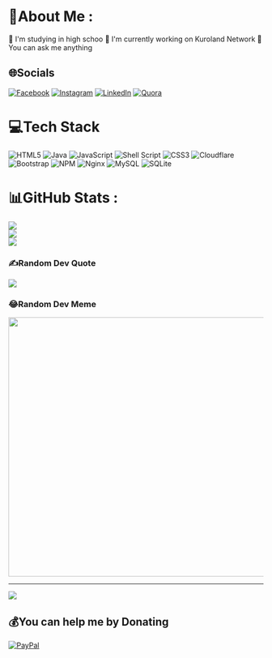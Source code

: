 # 💫About Me :
📔 I'm studying in high schoo
🔭 I'm currently working on Kuroland Network
💠 You can ask me anything

## 🌐Socials
[![Facebook](https://img.shields.io/badge/Facebook-%231877F2.svg?logo=Facebook&logoColor=white)](https://facebook.com/canhphung2k) [![Instagram](https://img.shields.io/badge/Instagram-%23E4405F.svg?logo=Instagram&logoColor=white)](https://instagram.com/canhphung098) [![LinkedIn](https://img.shields.io/badge/LinkedIn-%230077B5.svg?logo=linkedin&logoColor=white)](https://linkedin.com/in/canhphung) [![Quora](https://img.shields.io/badge/Quora-%23B92B27.svg?logo=Quora&logoColor=white)](https://quora.com/profile/kurozgaming) 

# 💻Tech Stack
![HTML5](https://img.shields.io/badge/html5-%23E34F26.svg?style=flat&logo=html5&logoColor=white) ![Java](https://img.shields.io/badge/java-%23ED8B00.svg?style=flat&logo=java&logoColor=white) ![JavaScript](https://img.shields.io/badge/javascript-%23323330.svg?style=flat&logo=javascript&logoColor=%23F7DF1E) ![Shell Script](https://img.shields.io/badge/shell_script-%23121011.svg?style=flat&logo=gnu-bash&logoColor=white) ![CSS3](https://img.shields.io/badge/css3-%231572B6.svg?style=flat&logo=css3&logoColor=white) ![Cloudflare](https://img.shields.io/badge/Cloudflare-F38020?style=flat&logo=Cloudflare&logoColor=white) ![Bootstrap](https://img.shields.io/badge/bootstrap-%23563D7C.svg?style=flat&logo=bootstrap&logoColor=white) ![NPM](https://img.shields.io/badge/NPM-%23000000.svg?style=flat&logo=npm&logoColor=white) ![Nginx](https://img.shields.io/badge/nginx-%23009639.svg?style=flat&logo=nginx&logoColor=white) ![MySQL](https://img.shields.io/badge/mysql-%2300f.svg?style=flat&logo=mysql&logoColor=white) ![SQLite](https://img.shields.io/badge/sqlite-%2307405e.svg?style=flat&logo=sqlite&logoColor=white)
# 📊GitHub Stats :
![](https://github-readme-stats.vercel.app/api?username=CanhPhung&theme=vue-dark&hide_border=true&include_all_commits=true&count_private=false)<br/>
![](https://github-readme-streak-stats.herokuapp.com/?user=CanhPhung&theme=vue-dark&hide_border=true)<br/>
![](https://github-readme-stats.vercel.app/api/top-langs/?username=CanhPhung&theme=vue-dark&hide_border=true&include_all_commits=true&count_private=false&layout=compact)

### ✍️Random Dev Quote
![](https://quotes-github-readme.vercel.app/api?type=horizontal&theme=dark)

### 😂Random Dev Meme
<img src="https://random-memer.herokuapp.com/" width="512px"/>

---
![](https://komarev.com/ghpvc/?username=CanhPhung&label=Visitors+Count&color=brightgreen)

  ## 💰You can help me by Donating
  [![PayPal](https://img.shields.io/badge/PayPal-00457C?style=for-the-badge&logo=paypal&logoColor=white)](https://paypal.me/canhphungdz) 

  
